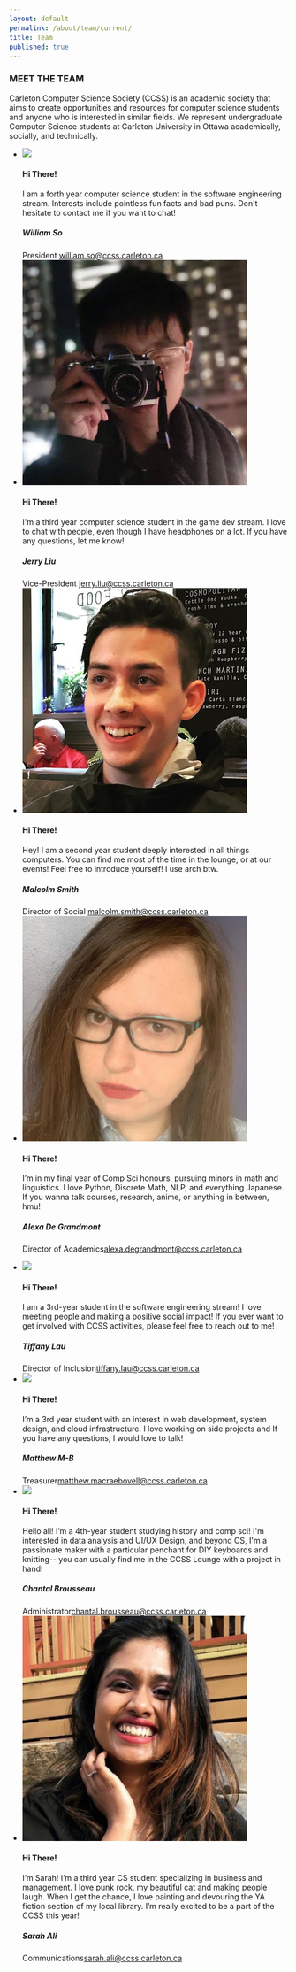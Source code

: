 ```yaml
---
layout: default
permalink: /about/team/current/
title: Team
published: true
---
```

<div class="heading-title text-center">
<h3 class="text-uppercase">MEET THE TEAM </h3>
<p class="p-top-30 half-txt">Carleton Computer Science Society (CCSS) is an academic society that aims to create opportunities and resources for computer science students and anyone who is interested in similar fields. We represent undergraduate Computer Science students at Carleton University in Ottawa academically, socially, and technically.</p>
<div class = "content-team">
  <ul >
    <!-- ----Person 1 -->
    <li>
      <div class="team-member">
        <div class="team-img">
          <img img src="/images/about-pics/william_so2019.jpg" class="img-responsive">
        </div>
        <div class="team-hover">
          <div class="desk">
            <h4>Hi There!</h4>
            <p>I am a forth year computer science student in the software engineering stream. Interests include pointless fun facts and bad puns. Don't hesitate to contact me if you want to chat!</p>
          </div>
        </div>
        <div class="team-title">
          <h5>William So</h5>
          <span>President <span> <a href ="mailto:william.so@ccss.carleton.ca" target ="_top">william.so@ccss.carleton.ca</a></span> </span>
        </div>
      </div>
    </li>
    <!-- ----Person 2 -->
    <li>
      <div class="team-member">
        <div class="team-img">
          <img img src="/images/about-pics/jerry.png" class="img-responsive">
        </div>
        <div class="team-hover">
          <div class="desk">
            <h4>Hi There!</h4>
            <p>I'm a third year computer science student in the game dev stream. I love to chat with people, even though I have headphones on a lot. If you have any questions, let me know! </p>
          </div>
        </div>
        <div class="team-title">
          <h5>Jerry Liu</h5>
          <span>Vice-President<span> <a href ="mailto:jerry.liu@ccss.carleton.ca" target="_top"> jerry.liu@ccss.carleton.ca</a></span> </span>
        </div>
      </div>
    </li>
    <!-- ----Person 3 -->
    <li>
      <div class="team-member">
        <div class="team-img">
          <img img src="/images/about-pics/malcolm.png" class="img-responsive">
        </div>
        <div class="team-hover">
          <div class="desk">
            <h4>Hi There!</h4>
            <p>Hey! I am a second year student deeply interested in all things computers. You can find me most of the time in the lounge, or at our events! Feel free to introduce yourself! I use arch btw.</p>
          </div>
        </div>
        <div class="team-title">
          <h5>Malcolm Smith</h5>
          <span>Director of Social <span> <a href ="mailto:malcolm.smith@ccss.carleton.ca" target ="_top">malcolm.smith@ccss.carleton.ca</a></span> </span>
        </div>
      </div>
    </li>
    <!-- ----Person 4 -->
    <li>
      <div class="team-member">
        <div class="team-img">
          <img img src="/images/about-pics/alexa.png" class="img-responsive">
        </div>
        <div class="team-hover">
          <div class="desk">
            <h4>Hi There!</h4>
            <p>I’m in my final year of Comp Sci honours, pursuing minors in math and linguistics. I love Python, Discrete Math, NLP, and everything Japanese. If you wanna talk courses, research, anime, or anything in between, hmu!</p>
          </div>
        </div>
        <div class="team-title">
          <h5>Alexa De Grandmont</h5>
          <span>Director of Academics<span><a href="mailto:alexa.degrandmont@ccss.carleton.ca" target ="_top">alexa.degrandmont@ccss.carleton.ca</a></span> </span>
        </div>
      </div>
    </li>
  </ul>
</div>
<div class = "content-team">
  <ul>
     <!-- ----Person 5 -->
    <li>
      <div class="team-member">
        <div class="team-img">
          <img img src="/images/about-pics/tiffany_lau.jpg" class="img-responsive">
        </div>
        <div class="team-hover">
          <div class="desk">
            <h4>Hi There!</h4>
            <p>I am a 3rd-year student in the software engineering stream! I love meeting people and making a positive social impact! If you ever want to get involved with CCSS activities, please feel free to reach out to me!</p>
          </div>
        </div>
        <div class="team-title">
          <h5>Tiffany Lau</h5>
          <span>Director of Inclusion<span><a href="mailto:tiffany.lau@ccss.carleton.ca" target ="_top">tiffany.lau@ccss.carleton.ca</a></span> </span>
        </div>
      </div>
    </li>
    <!-- ----Person 6 -->
    <li>
      <div class="team-member">
        <div class="team-img">
          <img img src="/images/about-pics/matthew_macraebovell.jpg" class="img-responsive">
        </div>
        <div class="team-hover">
          <div class="desk">
            <h4>Hi There!</h4>
            <p>I’m a 3rd year student with an interest in web development, system design, and cloud infrastructure. I love working on side projects and If you have any questions, I would love to talk!</p>
          </div>
        </div>
        <div class="team-title">
          <h5>Matthew M-B</h5>
          <span>Treasurer<span><a href ="mailto:matthew.macraebovell@ccss.carleton.ca" target="_top">matthew.macraebovell@ccss.carleton.ca</a></span> </span>
        </div>
      </div>
    </li>
    <!-- ----Person 7 -->
    <li>
      <div class="team-member">
        <div class="team-img">
          <img img src="/images/about-pics/chantal_brousseau.jpg" class="img-responsive">
        </div>
        <div class="team-hover">
          <div class="desk">
            <h4>Hi There!</h4>
            <p>Hello all! I’m a 4th-year student studying history and comp sci! I'm interested in data analysis and UI/UX Design, and beyond CS, I'm a passionate maker with a particular penchant for DIY keyboards and knitting-- you can usually find me in the CCSS Lounge with a project in hand!</p>
          </div>
        </div>
        <div class="team-title">
          <h5>Chantal Brousseau</h5>
          <span>Administrator<span><a href ="mailto:chantal.brousseau@ccss.carleton.ca" target="_top">chantal.brousseau@ccss.carleton.ca</a></span> </span>
        </div>
      </div>
    </li>
    <!-- ----Person 8 -->
    <li>
      <div class="team-member">
        <div class="team-img">
          <img img src="/images/about-pics/sarah.png" class="img-responsive">
        </div>
        <div class="team-hover">
          <div class="desk">
            <h4>Hi There!</h4>
            <p>I’m Sarah! I’m a third year CS student specializing in business and management. I love punk rock, my beautiful cat and making people laugh. When I get the chance, I love painting and devouring the YA fiction section of my local library. I’m really excited to be a part of the CCSS this year!</p>
          </div>
        </div>
        <div class="team-title">
          <h5>Sarah Ali</h5>
          <span>Communications<span><a href ="mailto:sarah.ali@ccss.carleton.ca" target="_top">sarah.ali@ccss.carleton.ca</a></span> </span>
        </div>
      </div>
    </li>
  </ul>
</div>

